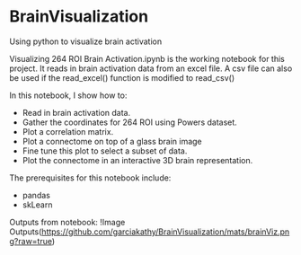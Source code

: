 # BrainVisualization
Using python to visualize brain activation

Visualizing 264 ROI Brain Activation.ipynb is the working notebook for this project. It reads in brain activation data from an excel file. A csv file can also be used if the read_excel() function is modified to read_csv()

In this notebook, I show how to:
* Read in brain activation data.
* Gather the coordinates for 264 ROI using Powers dataset.
* Plot a correlation matrix.
* Plot a connectome on top of a glass brain image
* Fine tune this plot to select a subset of data.
* Plot the connectome in an interactive 3D brain representation.

The prerequisites for this notebook include:
* pandas
* skLearn

Outputs from notebook:
!Image Outputs(https://github.com/garciakathy/BrainVisualization/mats/brainViz.png?raw=true)
